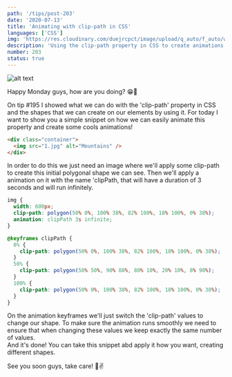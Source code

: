 ```yaml
---
path: '/tips/post-203'
date: '2020-07-13'
title: 'Animating with clip-path in CSS'
languages: ['CSS']
img: 'https://res.cloudinary.com/duejrcpct/image/upload/q_auto/f_auto/w_1000/v1594657196/tips/203-1_p6vu27.png'
description: 'Using the clip-path property in CSS to create animations with shapes'
number: 203
status: true
---
```


![alt text](https://res.cloudinary.com/duejrcpct/image/upload/q_auto/v1594657424/tips/203-2_xugxyj.gif 'Animating clip-path')

Happy Monday guys, how are you doing? 😁🤘

On tip #195 I showed what we can do with the 'clip-path' property in CSS and the shapes that we can create on our elements by using it.
For today I want to show you a simple snippet on how we can easily animate this property and create some cools animations!

```html
<div class="container">
  <img src="1.jpg" alt="Mountains" />
</div>
```

In order to do this we just need an image where we'll apply some clip-path to create this initial polygonal shape we can see. Then we'll apply a animation on it with the name 'clipPath, that will have a duration of 3 seconds and will run infinitely.

```css
img {
  width: 600px;
  clip-path: polygon(50% 0%, 100% 38%, 82% 100%, 18% 100%, 0% 38%);
  animation: clipPath 3s infinite;
}

@keyframes clipPath {
  0% {
    clip-path: polygon(50% 0%, 100% 38%, 82% 100%, 18% 100%, 0% 38%);
  }
  50% {
    clip-path: polygon(50% 50%, 90% 88%, 80% 10%, 20% 10%, 8% 90%);
  }
  100% {
    clip-path: polygon(50% 0%, 100% 38%, 82% 100%, 18% 100%, 0% 38%);
  }
}
```

On the animation keyframes we'll just switch the 'clip-path' values to change our shape. To make sure the animation runs smoothly we need to ensure that when changing these values we keep exactly the same number of values.  
And it's done! You can take this snippet abd apply it how you want, creating different shapes.

See you soon guys, take care! 🤗✌
